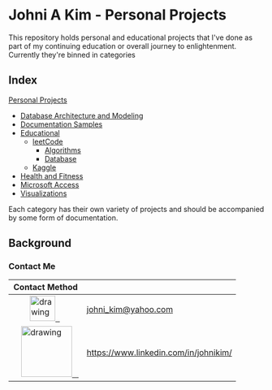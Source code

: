 # Johni A Kim - Personal Projects
This repository holds personal and educational projects that I've done as part of my continuing education or overall journey to enlightenment. Currently they're binned in categories

## Index

[Personal Projects](https://github.com/JohniAKim/PersonalProjects)
  - [Database Architecture and Modeling](https://github.com/JohniAKim/PersonalProjects/tree/main/DBArchModeling)
  - [Documentation Samples](https://github.com/JohniAKim/PersonalProjects/tree/main/DocSamples)
  - [Educational](https://github.com/JohniAKim/PersonalProjects/tree/main/Educational)
    - [leetCode](https://github.com/JohniAKim/PersonalProjects/tree/main/Educational/leetCode)
      - [Algorithms](https://github.com/JohniAKim/PersonalProjects/tree/main/Educational/leetCode/Algorithms)
      - [Database](https://github.com/JohniAKim/PersonalProjects/tree/main/Educational/leetCode/Database)
    - [Kaggle](https://github.com/JohniAKim/PersonalProjects/tree/main/Educational/Kaggle)
  - [Health and Fitness](https://github.com/JohniAKim/PersonalProjects/tree/main/HealthFitness)
  - [Microsoft Access](https://github.com/JohniAKim/PersonalProjects/tree/main/MSAccess)
  - [Visualizations](https://github.com/JohniAKim/PersonalProjects/tree/main/Visualizations)

Each category has their own variety of projects and should be accompanied by some form of documentation. 

## Background

### Contact Me

| Contact Method |  |
| --- | --- |
| &nbsp;&nbsp;&nbsp;&nbsp;&nbsp;&nbsp;&nbsp;&nbsp;<a href="mailto:johni_kim@yahoo.com"><img src="https://i0.wp.com/www.thearcppr.org/wp-content/uploads/2015/03/email-icon-300.png" alt="drawing" width="50"/>&nbsp;&nbsp; | johni_kim@yahoo.com |
| &nbsp;&nbsp;&nbsp;&nbsp;<a href="https://www.linkedin.com/in/johnikim/"><img src="https://res.cloudinary.com/importdata/image/upload/v1595012354/linkedin_t9qiwy.png" alt="drawing" width="100"/> &nbsp;&nbsp; | https://www.linkedin.com/in/johnikim/ |
  
